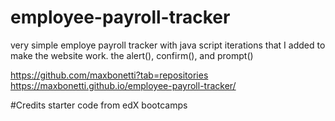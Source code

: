 # employee-payroll-tracker
very simple employe payroll tracker with java script iterations that I added to make the website work. the alert(), confirm(), and prompt() 


https://github.com/maxbonetti?tab=repositories
https://maxbonetti.github.io/employee-payroll-tracker/

#Credits
starter code from edX bootcamps
